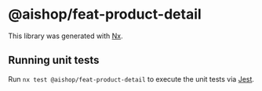 # @aishop/feat-product-detail

This library was generated with [Nx](https://nx.dev).

## Running unit tests

Run `nx test @aishop/feat-product-detail` to execute the unit tests via [Jest](https://jestjs.io).
